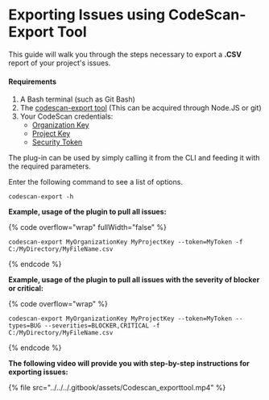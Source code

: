 # Exporting Issues using CodeScan-Export Tool

This guide will walk you through the steps necessary to export a **.CSV** report of your project's issues.

#### Requirements <a href="#requirements" id="requirements"></a>

1. A Bash terminal (such as Git Bash)
2. The [codescan-export tool](https://www.npmjs.com/package/codescan-export) (This can be acquired through Node.JS or git)
3. Your CodeScan credentials:
   * [Organization Key](https://knowledgebase.autorabit.com/codescan/docs/finding-your-organization-keys)
   * [Project Key](https://knowledgebase.autorabit.com/codescan/docs/finding-your-project-key)
   * [Security Token](https://knowledgebase.autorabit.com/codescan/docs/generate-a-security-token)

The plug-in can be used by simply calling it from the CLI and feeding it with the required parameters.

Enter the following command to see a list of options.

```
codescan-export -h
```

**Example, usage of the plugin to pull all issues:**

{% code overflow="wrap" fullWidth="false" %}
```
codescan-export MyOrganizationKey MyProjectKey --token=MyToken -f C:/MyDirectory/MyFileName.csv
```
{% endcode %}

**Example, usage of the plugin to pull all issues with the severity of blocker or critical:**

{% code overflow="wrap" %}
```
codescan-export MyOrganizationKey MyProjectKey --token=MyToken --types=BUG --severities=BLOCKER,CRITICAL -f C:/MyDirectory/MyFileName.csv
```
{% endcode %}

**The following video will provide you with step-by-step instructions for exporting issues:**

{% file src="../../../.gitbook/assets/Codescan_exporttool.mp4" %}
